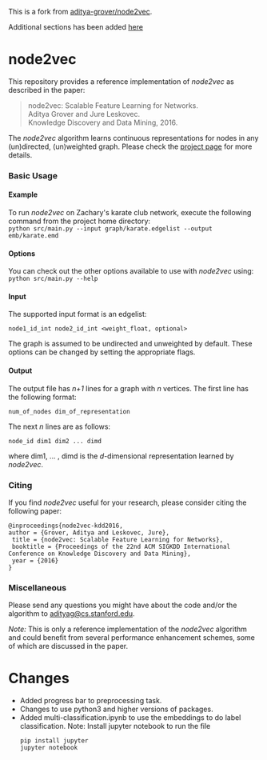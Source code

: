 This is a fork from [aditya-grover/node2vec](https://github.com/aditya-grover/node2vec).

Additional sections has been added [here](#Changes)
# node2vec

This repository provides a reference implementation of *node2vec* as described in the paper:<br>
> node2vec: Scalable Feature Learning for Networks.<br>
> Aditya Grover and Jure Leskovec.<br>
> Knowledge Discovery and Data Mining, 2016.<br>
> <Insert paper link>

The *node2vec* algorithm learns continuous representations for nodes in any (un)directed, (un)weighted graph. Please check the [project page](https://snap.stanford.edu/node2vec/) for more details. 

### Basic Usage

#### Example
To run *node2vec* on Zachary's karate club network, execute the following command from the project home directory:<br/>
	``python src/main.py --input graph/karate.edgelist --output emb/karate.emd``

#### Options
You can check out the other options available to use with *node2vec* using:<br/>
	``python src/main.py --help``

#### Input
The supported input format is an edgelist:

	node1_id_int node2_id_int <weight_float, optional>
		
The graph is assumed to be undirected and unweighted by default. These options can be changed by setting the appropriate flags.

#### Output
The output file has *n+1* lines for a graph with *n* vertices. 
The first line has the following format:

	num_of_nodes dim_of_representation

The next *n* lines are as follows:
	
	node_id dim1 dim2 ... dimd

where dim1, ... , dimd is the *d*-dimensional representation learned by *node2vec*.

### Citing
If you find *node2vec* useful for your research, please consider citing the following paper:

	@inproceedings{node2vec-kdd2016,
	author = {Grover, Aditya and Leskovec, Jure},
	 title = {node2vec: Scalable Feature Learning for Networks},
	 booktitle = {Proceedings of the 22nd ACM SIGKDD International Conference on Knowledge Discovery and Data Mining},
	 year = {2016}
	}


### Miscellaneous

Please send any questions you might have about the code and/or the algorithm to <adityag@cs.stanford.edu>.

*Note:* This is only a reference implementation of the *node2vec* algorithm and could benefit from several performance enhancement schemes, some of which are discussed in the paper.

# Changes

- Added progress bar to preprocessing task.
- Changes to use python3 and higher versions of packages.
- Added multi-classification.ipynb to use the embeddings to do label classification. 
Note: Install jupyter notebook to run the file
    ```
    pip install jupyter 
    jupyter notebook
    ```
